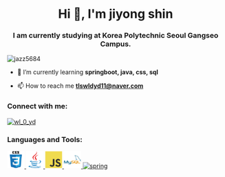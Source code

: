 <h1 align="center">Hi 👋, I'm jiyong shin</h1>
<h3 align="center">I am currently studying at Korea Polytechnic Seoul Gangseo Campus.</h3>

<p align="left"> <img src="https://komarev.com/ghpvc/?username=jazz5684&label=Profile%20views&color=0e75b6&style=flat" alt="jazz5684" /> </p>

- 🌱 I’m currently learning **springboot, java, css, sql**

- 📫 How to reach me **tlswldyd11@naver.com**

<h3 align="left">Connect with me:</h3>
<p align="left">
<a href="https://instagram.com/wl_0_yd" target="blank"><img align="center" src="https://raw.githubusercontent.com/rahuldkjain/github-profile-readme-generator/master/src/images/icons/Social/instagram.svg" alt="wl_0_yd" height="30" width="40" /></a>
</p>

<h3 align="left">Languages and Tools:</h3>
<p align="left"> <a href="https://www.w3schools.com/css/" target="_blank" rel="noreferrer"> <img src="https://raw.githubusercontent.com/devicons/devicon/master/icons/css3/css3-original-wordmark.svg" alt="css3" width="40" height="40"/> </a> <a href="https://www.java.com" target="_blank" rel="noreferrer"> <img src="https://raw.githubusercontent.com/devicons/devicon/master/icons/java/java-original.svg" alt="java" width="40" height="40"/> </a> <a href="https://developer.mozilla.org/en-US/docs/Web/JavaScript" target="_blank" rel="noreferrer"> <img src="https://raw.githubusercontent.com/devicons/devicon/master/icons/javascript/javascript-original.svg" alt="javascript" width="40" height="40"/> </a> <a href="https://www.mysql.com/" target="_blank" rel="noreferrer"> <img src="https://raw.githubusercontent.com/devicons/devicon/master/icons/mysql/mysql-original-wordmark.svg" alt="mysql" width="40" height="40"/> </a> <a href="https://spring.io/" target="_blank" rel="noreferrer"> <img src="https://www.vectorlogo.zone/logos/springio/springio-icon.svg" alt="spring" width="40" height="40"/> </a> </p>

